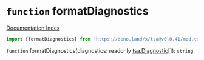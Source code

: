 # `function` formatDiagnostics

[Documentation Index](../README.md)

```ts
import {formatDiagnostics} from "https://deno.land/x/tsa@v0.0.41/mod.ts"
```

`function` formatDiagnostics(diagnostics: readonly [tsa.Diagnostic](../interface.Diagnostic/README.md)\[]): `string`

